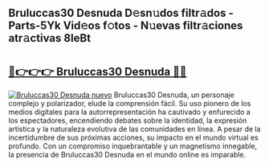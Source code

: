 ## Bruluccas30 Desnuda D𝚎sn𝚞dos filtr𝚊dos - Parts-5Yk Vid𝚎os f𝚘tos - N𝚞evas filtr𝚊ciones atr𝚊ctivas 8IeBt

# <h2><a href="http://mbdrxzr.tromn.icu/?c=Bruluccas30+Desnuda">🔗👉👉👉 Bruluccas30 Desnuda 🔗🔗</a></h2>

[![Bruluccas30 Desnuda nuevo](https://i.imgur.com/pEAQMta.gif)](http://mbdrxzr.tromn.icu/?c=Bruluccas30+Desnuda)
Bruluccas30 Desnuda, un personaje complejo y polarizador, elude la comprensión fácil. Su uso pionero de los medios digitales para la autorrepresentación ha cautivado y enfurecido a los espectadores, encendiendo debates sobre la identidad, la expresión artística y la naturaleza evolutiva de las comunidades en línea. A pesar de la incertidumbre de sus próximas acciones, su impacto en el mundo virtual es profundo. Con un compromiso inquebrantable y un magnetismo innegable, la presencia de Bruluccas30 Desnuda en el mundo online es imparable.
